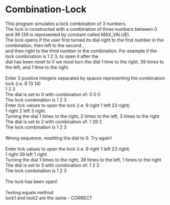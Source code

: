 # Combination-Lock
This program simulates a lock combination of 3 numbers. </br>
The lock is constructed with a combination of three numbers between 0 and 39 (39 is represented by constant called MAX_VALUE).</br> 
The lock opens if the user first turned its dial right to the first number in the combination, then left to the second ,</br> 
and then right to the third number in the combination. For example if the lock combination is 1 2 3, to open it after the </br>
dial has been reset to 0 we must turn the dial 1 time to the right, 39 times to the left,  and 1 time to the right.</br>
</br>
Enter 3 positive integers separated by spaces representing the combination lock (i.e. 8 13 14)</br>
1 2 3</br>
The dial is set to 0 with combination of:  0  0  0</br>
 The lock combination is  1  2  3</br>
Enter tick values to open the lock (i.e. 9 right 1 left 23 right)</br>
1 right 2 left 3 right</br>
Turning the dial 1 times to the right, 2 times to the left, 3 times to the right </br>
The dial is set to 2 with combination of:  1  39  2</br>
 The lock combination is  1  2  3</br>
</br>
Wrong sequence, resetting the dial to 0. Try again!</br>
</br>
Enter tick values to open the lock (i.e. 9 right 1 left 23 right)</br>
1 right 39 left 1 right</br>
Turning the dial 1 times to the right, 39 times to the left, 1 times to the right </br>
The dial is set to 3 with combination of:  1  2  3</br>
 The lock combination is  1  2  3</br>
</br>
The lock has been open!</br>
</br>
Testing equals method</br>
lock1 and lock2 are the same - CORRECT</br>
